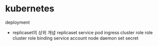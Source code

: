 # kubernetes
deployment
- replicaset의 상위 개념
replicaset
service
pod
ingress
cluster role
role
cluster role binding
service account
node
daemon set
secret
